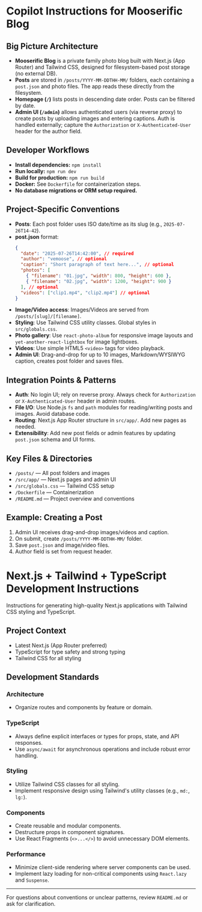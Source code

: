 # Copilot Instructions for Mooserific Blog

## Big Picture Architecture
- **Mooserific Blog** is a private family photo blog built with Next.js (App Router) and Tailwind CSS, designed for filesystem-based post storage (no external DB).
- **Posts** are stored in `/posts/YYYY-MM-DDTHH-MM/` folders, each containing a `post.json` and photo files. The app reads these directly from the filesystem.
- **Homepage (`/`)** lists posts in descending date order. Posts can be filtered by date.
- **Admin UI (`/admin`)** allows authenticated users (via reverse proxy) to create posts by uploading images and entering captions. Auth is handled externally; capture the `Authorization` or `X-Authenticated-User` header for the author field.

## Developer Workflows
- **Install dependencies:** `npm install`
- **Run locally:** `npm run dev`
- **Build for production:** `npm run build`
- **Docker:** See `Dockerfile` for containerization steps.
- **No database migrations or ORM setup required.**

## Project-Specific Conventions
- **Posts**: Each post folder uses ISO date/time as its slug (e.g., `2025-07-26T14-42`).
- **post.json** format:
  ```json
  {
    "date": "2025-07-26T14:42:00", // required
    "author": "vemoose", // optional
    "caption": "Short paragraph of text here...", // optional
    "photos": [
      { "filename": "01.jpg", "width": 800, "height": 600 },
      { "filename": "02.jpg", "width": 1200, "height": 900 }
    ], // optional
    "videos": ["clip1.mp4", "clip2.mp4"] // optional
  }
  ```
- **Image/Video access**: Images/Videos are served from `/posts/[slug]/[filename]`.
- **Styling**: Use Tailwind CSS utility classes. Global styles in `src/globals.css`.
- **Photo gallery**: Use `react-photo-album` for responsive image layouts and `yet-another-react-lightbox` for image lightboxes.
- **Videos**: Use simple HTML5 `<video>` tags for video playback.
- **Admin UI**: Drag-and-drop for up to 10 images, Markdown/WYSIWYG caption, creates post folder and saves files.

## Integration Points & Patterns
- **Auth**: No login UI; rely on reverse proxy. Always check for `Authorization` or `X-Authenticated-User` header in admin routes.
- **File I/O**: Use Node.js `fs` and `path` modules for reading/writing posts and images. Avoid database code.
- **Routing**: Next.js App Router structure in `src/app/`. Add new pages as needed.
- **Extensibility**: Add new post fields or admin features by updating `post.json` schema and UI forms.

## Key Files & Directories
- `/posts/` — All post folders and images
- `/src/app/` — Next.js pages and admin UI
- `/src/globals.css` — Tailwind CSS setup
- `/Dockerfile` — Containerization
- `/README.md` — Project overview and conventions

## Example: Creating a Post
1. Admin UI receives drag-and-drop images/videos and caption.
2. On submit, create `/posts/YYYY-MM-DDTHH-MM/` folder.
3. Save `post.json` and image/video files.
4. Author field is set from request header.

# Next.js + Tailwind + TypeScript Development Instructions

Instructions for generating high-quality Next.js applications with Tailwind CSS styling and TypeScript.

## Project Context
-   Latest Next.js (App Router preferred)
-   TypeScript for type safety and strong typing
-   Tailwind CSS for all styling

## Development Standards
### Architecture
-   Organize routes and components by feature or domain.

### TypeScript
-   Always define explicit interfaces or types for props, state, and API responses.
-   Use `async/await` for asynchronous operations and include robust error handling.

### Styling
-   Utilize Tailwind CSS classes for all styling.
-   Implement responsive design using Tailwind's utility classes (e.g., `md:`, `lg:`).

### Components
-   Create reusable and modular components.
-   Destructure props in component signatures.
-   Use React Fragments (`<>...</>`) to avoid unnecessary DOM elements.

### Performance
-   Minimize client-side rendering where server components can be used.
-   Implement lazy loading for non-critical components using `React.lazy` and `Suspense`.


---
For questions about conventions or unclear patterns, review `README.md` or ask for clarification.
